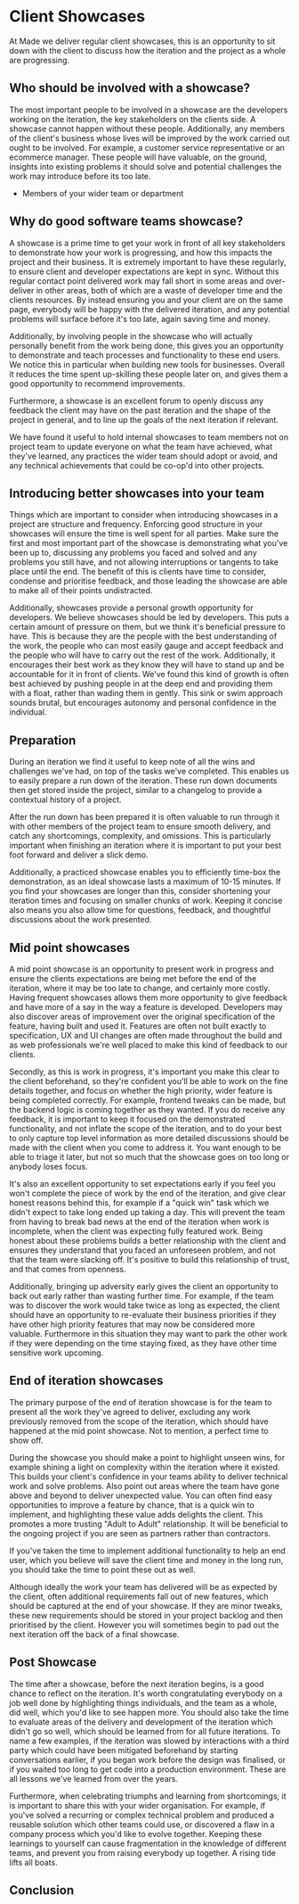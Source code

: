 # Client Showcases

At Made we deliver regular client showcases, this is an opportunity to sit down with the client to discuss how the iteration and the project as a whole are progressing.

## Who should be involved with a showcase?
<!-- - Clients -->
<!-- - Talking to people in the clients business who actually will use the product. -->

The most important people to be involved in a showcase are the developers working on the iteration, the key stakeholders on the clients side. A showcase cannot happen without these people. Additionally, any members of the client's business whose lives will be improved by the work carried out ought to be involved. For example, a customer service representative or an ecommerce manager. These people will have valuable, on the ground, insights into existing problems it should solve and potential challenges the work may introduce before its too late.

- Members of your wider team or department

## Why do good software teams showcase?
<!-- - To keep clients informed of current progress. -->
<!-- - To keep client and developer expectations aligned. -->
<!-- - Demonstrate and teach processes to the end user. -->
<!-- - Collect feedback on ways the work could be improved. -->
<!-- - Line up the next iteration. -->
<!-- - To expose learnings to wider team or department, and promote adoption of X, Y, Z -->

A showcase is a prime time to get your work in front of all key stakeholders to demonstrate how your work is progressing, and how this impacts the project and their business. It is extremely important to have these regularly, to ensure client and developer expectations are kept in sync. Without this regular contact point delivered work may fall short in some areas and over-deliver in other areas, both of which are a waste of developer time and the clients resources. By instead ensuring you and your client are on the same page, everybody will be happy with the delivered iteration, and any potential problems will surface before it's too late, again saving time and money.

Additionally, by involving people in the showcase who will actually personally benefit from the work being done, this gives you an opportunity to demonstrate and teach processes and functionality to these end users. We notice this in particular when building new tools for businesses. Overall it reduces the time spent up-skilling these people later on, and gives them a good opportunity to recommend improvements.

Furthermore, a showcase is an excellent forum to openly discuss any feedback the client may have on the past iteration and the shape of the project in general, and to line up the goals of the next iteration if relevant.

We have found it useful to hold internal showcases to team members not on project team to update everyone on what the team have achieved, what they've learned, any practices the wider team should adopt or avoid, and any technical achievements that could be co-op'd into other projects.

## Introducing better showcases into your team
<!-- - Frequency - more feedback opportunities = better -->
<!-- - Structure - enforce good structure in your showcases, make sure the first and most important part is telling them what you've been up, and not allowing interruptions or tangents to take place. -->

Things which are important to consider when introducing showcases in a project are structure and frequency. Enforcing good structure in your showcases will ensure the time is well spent for all parties. Make sure the first and most important part of the showcase is demonstrating what you've been up to, discussing any problems you faced and solved and any problems you still have, and not allowing interruptions or tangents to take place until the end. The benefit of this is clients have time to consider, condense and prioritise feedback, and those leading the showcase are able to make all of their points undistracted.

Additionally, showcases provide a personal growth opportunity for developers. We believe showcases should be led by developers. This puts a certain amount of pressure on them, but we think it's beneficial pressure to have. This is because they are the people with the best understanding of the work, the people who can most easily gauge and accept feedback and the people who will have to carry out the rest of the work. Additionally, it encourages their best work as they know they will have to stand up and be accountable for it in front of clients. We've found this kind of growth is often best achieved by pushing people in at the deep end and providing them with a float, rather than wading them in gently. This sink or swim approach sounds brutal, but encourages autonomy and personal confidence in the individual.

## Preparation
<!-- - List what you want to cover, which includes work complete and generally issues uncovered.
- Practice the showcase internally, particularly when its the end of an iteration. -->
<!-- - Timebox the presentation and leave time for questions. -->

During an iteration we find it useful to keep note of all the wins and challenges we've had, on top of the tasks we've completed. This enables us to easily prepare a run down of the iteration. These run down documents then get stored inside the project, similar to a changelog to provide a contextual history of a project.

After the run down has been prepared it is often valuable to run through it with other members of the project team to ensure smooth delivery, and catch any shortcomings, complexity, and omissions. This is particularly important when finishing an iteration where it is important to put your best foot forward and deliver a slick demo.

Additionally, a practiced showcase enables you to efficiently time-box the demonstration, as an ideal showcase lasts a maximum of 10-15 minutes. If you find your showcases are longer than this, consider shortening your iteration times and focusing on smaller chunks of work. Keeping it concise also means you also allow time for questions, feedback, and thoughtful discussions about the work presented.

## Mid point showcases
<!-- - Emphasise work in progress when there are incomplete features. -->
<!-- - Set up client expectations if you feel you won't complete the piece of work by the end of the iteration and give clear honest reasons behind this. -->
<!-- - Focus on high priority features that are important to the client. -->
<!-- - Are an opportunity to ensure the team is delivering the functionality (eg frontend behaviour) the client expected. -->
<!-- - Are an opportunity to change scope of the iteration or stop it entirely, if you or the client feels it necessary. -->
<!-- - Are an opportunity for your team to suggest improvements or potential issues to the client. -->
<!-- - Keep the feedback on point, only related to the demonstrated functionality. -->
<!-- - Don't go into too much detail. -->

A mid point showcase is an opportunity to present work in progress and ensure the clients expectations are being met before the end of the iteration, where it may be too late to change, and certainly more costly. Having frequent showcases allows them more opportunity to give feedback and have more of a say in the way a feature is developed. Developers may also discover areas of improvement over the original specification of the feature, having built and used it. Features are often not built exactly to specification, UX and UI changes are often made throughout the build and as web professionals we're well placed to make this kind of feedback to our clients.

Secondly, as this is work in progress, it's important you make this clear to the client beforehand, so they're confident you'll be able to work on the fine details together, and focus on whether the high priority, wider feature is being completed correctly. For example, frontend tweaks can be made, but the backend logic is coming together as they wanted. If you do receive any feedback, it is important to keep it focused on the demonstrated functionality, and not inflate the scope of the iteration, and to do your best to only capture top level information as more detailed discussions should be made with the client when you come to address it. You want enough to be able to triage it later, but not so much that the showcase goes on too long or anybody loses focus.

It's also an excellent opportunity to set expectations early if you feel you won't complete the piece of work by the end of the iteration, and give clear honest reasons behind this, for example if a "quick win" task which we didn't expect to take long ended up taking a day. This will prevent the team from having to break bad news at the end of the iteration when work is incomplete, when the client was expecting fully featured work. Being honest about these problems builds a better relationship with the client and ensures they understand that you faced an unforeseen problem, and not that the team were slacking off. It's positive to build this relationship of trust, and that comes from openness.

Additionally, bringing up adversity early gives the client an opportunity to back out early rather than wasting further time. For example, if the team was to discover the work would take twice as long as expected, the client should have an opportunity to re-evaluate their business priorities if they have other high priority features that may now be considered more valuable. Furthermore in this situation they may want to park the other work if they were depending on the time staying fixed, as they have other time sensitive work upcoming.


## End of iteration showcases
<!-- - Champion Unseen Wins. -->
<!-- - Expose complexity where it existed. This builds your client's confidence in your teams ability to deliver technical work and solve problems. -->
<!-- - Emphasise Value. -->
<!-- - Champion value where it isn't immediately obvious, point out areas where you believe your proactive work will help save the client time and money. -->

The primary purpose of the end of iteration showcase is for the team to present all the work they've agreed to deliver, excluding any work previously removed from the scope of the iteration, which should have happened at the mid point showcase. Not to mention, a perfect time to show off.

During the showcase you should make a point to highlight unseen wins, for example shining a light on complexity within the iteration where it existed. This builds your client's confidence in your teams ability to deliver technical work and solve problems. Also point out areas where the team have gone above and beyond to deliver unexpected value. You can often find easy opportunities to improve a feature by chance, that is a quick win to implement, and highlighting these value adds delights the client. This promotes a more trusting "Adult to Adult" relationship. It will be beneficial to the ongoing project if you are seen as partners rather than contractors.

If you've taken the time to implement additional functionality to help an end user, which you believe will save the client time and money in the long run, you should take the time to point these out as well.

Although ideally the work your team has delivered will be as expected by the client, often additional requirements fall out of new features, which should be captured at the end of your showcase. If they are minor tweaks, these new requirements should be stored in your project backlog and then prioritised by the client. However you will sometimes begin to pad out the next iteration off the back of a final showcase.

## Post Showcase
<!-- - Congratulate everybody on a job well done. -->
<!-- - Evaluate areas of your delivery and development which could be been better throughout the showcase. -->
<!-- - Share learnings with other teams. -->

The time after a showcase, before the next iteration begins, is a good chance to reflect on the iteration. It's worth congratulating everybody on a job well done by highlighting things individuals, and the team as a whole, did well, which you'd like to see happen more. You should also take the time to evaluate areas of the delivery and development of the iteration which didn't go so well, which should be learned from for all future iterations. To name a few examples, if the iteration was slowed by interactions with a third party which could have been mitigated beforehand by starting conversations earlier, if you began work before the design was finalised, or if you waited too long to get code into a production environment. These are all lessons we've learned from over the years.

Furthermore, when celebrating triumphs and learning from shortcomings, it is important to share this with your wider organisation. For example, if you've solved a recurring or complex technical problem and produced a reusable solution which other teams could use, or discovered a flaw in a company process which you'd like to evolve together. Keeping these learnings to yourself can cause fragmentation in the knowledge of different teams, and prevent you from raising everybody up together. A rising tide lifts all boats.


## Conclusion
